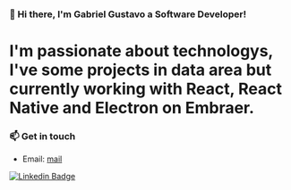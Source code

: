### 👋 Hi there, I'm Gabriel Gustavo a Software Developer! 

# I'm passionate about technologys, I've some projects in data area but currently working with React, React Native and Electron on Embraer.

### 📫 Get in touch

- Email: [mail](mailto:rodriguesgg36@gmail.com )
<a target="_blank" href="https://www.linkedin.com/in/gabriel-gustavo-santos/">
<img src="https://img.shields.io/badge/-linkedin-blue?style=for-the-badge&logo=Linkedin&logoColor=white&link=https://www.linkedin.com/in/gabriel-gustavo-santos/" alt="Linkedin Badge"></a>

<!--
**gabriel-rodriguess/gabriel-rodriguess** is a ✨ _special_ ✨ repository because its `README.md` (this file) appears on your GitHub profile.

Here are some ideas to get you started:

- 🔭 I’m currently working on ...
- 🌱 I’m currently learning ...
- 👯 I’m looking to collaborate on ...
- 🤔 I’m looking for help with ...
- 💬 Ask me about ...
- 📫 How to reach me: ...
- 😄 Pronouns: ...
- ⚡ Fun fact: ...
-->
